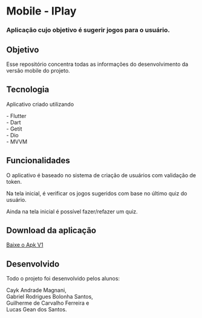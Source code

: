 # Mobile - IPlay
### Aplicação cujo objetivo é sugerir jogos para o usuário.

## Objetivo
<p> Esse repositório concentra todas as informações do desenvolvimento da versão mobile do projeto. </p>

## Tecnologia
<p>Aplicativo criado utilizando</p>
 <p> - Flutter</br>
 - Dart</br>
 - Getit</br>
 - Dio</br>
- MVVM</p>

## Funcionalidades
<p>O aplicativo é baseado no sistema de criação de usuários com validação de token.</p>
<p>Na tela inicial, é verificar os jogos sugeridos com base no último quiz do usuário.</p>
<p>Ainda na tela inicial é possível fazer/refazer um quiz.</p>

## Download da aplicação
<a href="https://drive.google.com/file/d/1Fa05uFh52vmde0Xs8Ps1fADLEWa8vHEO/view?usp=sharing">Baixe o Apk V1</a></br>

## Desenvolvido
<p>Todo o projeto foi desenvolvido pelos alunos: </br></p>
<p>Cayk Andrade Magnani,</br>Gabriel Rodrigues Bolonha Santos,</br>Guilherme de Carvalho Ferreira e</br> Lucas Gean dos Santos.</p> 

